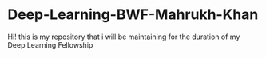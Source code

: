 # Deep-Learning-BWF-Mahrukh-Khan

Hi! this is my repository that i will be maintaining for the duration of my Deep Learning Fellowship 
